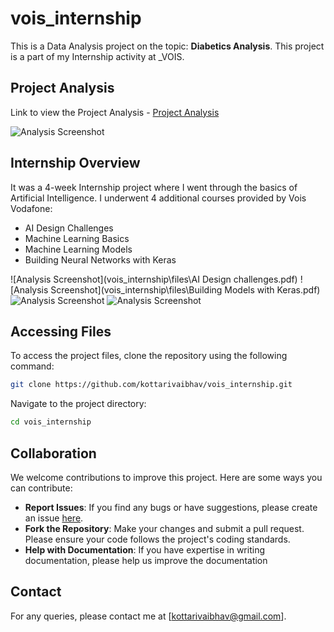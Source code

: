 # vois_internship
This is a Data Analysis project on the topic: **Diabetics Analysis**. This project is a part of my Internship activity at _VOIS.


## Project Analysis
Link to view the Project Analysis - [Project Analysis](https://kottarivaibhav.github.io/vois_internship/)

![Analysis Screenshot](https://example.com/path_to_image2.png)

## Internship Overview
It was a 4-week Internship project where I went through the basics of Artificial Intelligence. I underwent 4 additional courses provided by Vois Vodafone:
<ul>
  <li>AI Design Challenges </li>
  <li>Machine Learning Basics</li>
  <li>Machine Learning Models</li>
  <li>Building Neural Networks with Keras</li>
</ul>

![Analysis Screenshot](vois_internship\files\AI Design challenges.pdf)
![Analysis Screenshot](vois_internship\files\Building Models with Keras.pdf)
![Analysis Screenshot](https://example.com/path_to_image2.png)
![Analysis Screenshot](https://example.com/path_to_image2.png)
## Accessing Files
To access the project files, clone the repository using the following command:
```bash
git clone https://github.com/kottarivaibhav/vois_internship.git
```
Navigate to the project directory:
```bash
cd vois_internship
```
## Collaboration
We welcome contributions to improve this project. Here are some ways you can contribute:

- **Report Issues**: If you find any bugs or have suggestions, please create an issue [here](https://github.com/kottarivaibhav/vois_internship/issues).
- **Fork the Repository**: Make your changes and submit a pull request. Please ensure your code follows the project's coding standards.
- **Help with Documentation**: If you have expertise in writing documentation, please help us improve the documentation

## Contact
For any queries, please contact me at [kottarivaibhav@gmail.com].
